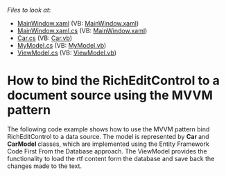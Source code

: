 <!-- default file list -->
*Files to look at*:

* [MainWindow.xaml](./CS/DXRichEditMVVM/MainWindow.xaml) (VB: [MainWindow.xaml](./VB/DXRichEditMVVM/MainWindow.xaml))
* [MainWindow.xaml.cs](./CS/DXRichEditMVVM/MainWindow.xaml.cs) (VB: [MainWindow.xaml](./VB/DXRichEditMVVM/MainWindow.xaml))
* [Car.cs](./CS/DXRichEditMVVM/Model/Car.cs) (VB: [Car.vb](./VB/DXRichEditMVVM/Model/Car.vb))
* [MyModel.cs](./CS/DXRichEditMVVM/Model/MyModel.cs) (VB: [MyModel.vb](./VB/DXRichEditMVVM/Model/MyModel.vb))
* [ViewModel.cs](./CS/DXRichEditMVVM/ViewModel/ViewModel.cs) (VB: [ViewModel.vb](./VB/DXRichEditMVVM/ViewModel/ViewModel.vb))
<!-- default file list end -->
# How to bind the RichEditControl to a document source using the MVVM pattern


The following code example shows how to use the MVVM pattern bind RichEditControl to a data source. The model is represented by <strong>Car </strong>and<strong> CarModel </strong>classes, which are implemented using the Entity Framework Code First From the Database approach. The ViewModel provides the functionality to load the rtf content form the database and save back the changes made to the text.

<br/>


